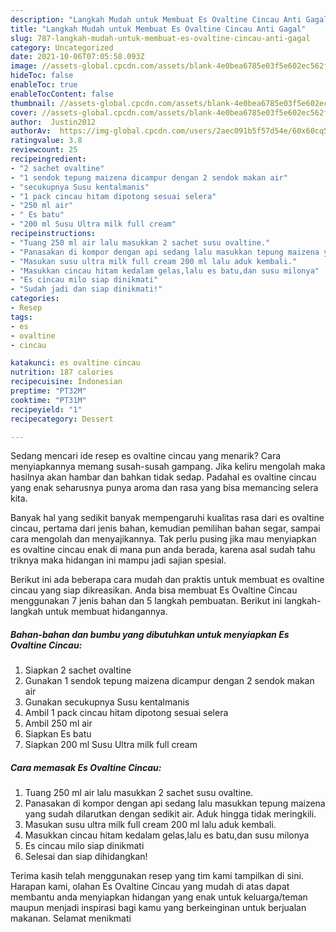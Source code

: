 ```yaml
---
description: "Langkah Mudah untuk Membuat Es Ovaltine Cincau Anti Gagal"
title: "Langkah Mudah untuk Membuat Es Ovaltine Cincau Anti Gagal"
slug: 787-langkah-mudah-untuk-membuat-es-ovaltine-cincau-anti-gagal
category: Uncategorized
date: 2021-10-06T07:05:58.093Z
image: //assets-global.cpcdn.com/assets/blank-4e0bea6785e03f5e602ec562f230caae08da540cada707380b4fe1bbebba43da.png
hideToc: false
enableToc: true
enableTocContent: false
thumbnail: //assets-global.cpcdn.com/assets/blank-4e0bea6785e03f5e602ec562f230caae08da540cada707380b4fe1bbebba43da.png
cover: //assets-global.cpcdn.com/assets/blank-4e0bea6785e03f5e602ec562f230caae08da540cada707380b4fe1bbebba43da.png
author:  Justin2012
authorAv:  https://img-global.cpcdn.com/users/2aec091b5f57d54e/60x60cq50/avatar.jpg
ratingvalue: 3.8
reviewcount: 25
recipeingredient:
- "2 sachet ovaltine"
- "1 sendok tepung maizena dicampur dengan 2 sendok makan air"
- "secukupnya Susu kentalmanis"
- "1 pack cincau hitam dipotong sesuai selera"
- "250 ml air"
- " Es batu"
- "200 ml Susu Ultra milk full cream"
recipeinstructions:
- "Tuang 250 ml air lalu masukkan 2 sachet susu ovaltine."
- "Panasakan di kompor dengan api sedang lalu masukkan tepung maizena yang sudah dilarutkan dengan sedikit air. Aduk hingga tidak meringkili."
- "Masukan susu ultra milk full cream 200 ml lalu aduk kembali."
- "Masukkan cincau hitam kedalam gelas,lalu es batu,dan susu milonya"
- "Es cincau milo siap dinikmati"
- "Sudah jadi dan siap dinikmati!"
categories:
- Resep
tags:
- es
- ovaltine
- cincau

katakunci: es ovaltine cincau 
nutrition: 187 calories
recipecuisine: Indonesian
preptime: "PT32M"
cooktime: "PT31M"
recipeyield: "1"
recipecategory: Dessert

---
```



Sedang mencari ide resep es ovaltine cincau yang menarik? Cara menyiapkannya memang susah-susah gampang. Jika keliru mengolah maka hasilnya akan hambar dan bahkan tidak sedap. Padahal es ovaltine cincau yang enak seharusnya punya aroma dan rasa yang bisa memancing selera kita.


Banyak hal yang sedikit banyak mempengaruhi kualitas rasa dari es ovaltine cincau, pertama dari jenis bahan, kemudian pemilihan bahan segar, sampai cara mengolah dan menyajikannya. Tak perlu pusing jika mau menyiapkan es ovaltine cincau enak di mana pun anda berada, karena asal sudah tahu triknya maka hidangan ini mampu jadi sajian spesial.




Berikut ini ada beberapa cara mudah dan praktis untuk membuat es ovaltine cincau yang siap dikreasikan. Anda bisa membuat Es Ovaltine Cincau menggunakan 7 jenis bahan dan 5 langkah pembuatan. Berikut ini langkah-langkah untuk membuat hidangannya.

<!--inarticleads1-->

##### Bahan-bahan dan bumbu yang dibutuhkan untuk menyiapkan Es Ovaltine Cincau:

1. Siapkan 2 sachet ovaltine
1. Gunakan 1 sendok tepung maizena dicampur dengan 2 sendok makan air
1. Gunakan secukupnya Susu kentalmanis
1. Ambil 1 pack cincau hitam dipotong sesuai selera
1. Ambil 250 ml air
1. Siapkan  Es batu
1. Siapkan 200 ml Susu Ultra milk full cream




<!--inarticleads2-->

##### Cara memasak Es Ovaltine Cincau:

1. Tuang 250 ml air lalu masukkan 2 sachet susu ovaltine.
1. Panasakan di kompor dengan api sedang lalu masukkan tepung maizena yang sudah dilarutkan dengan sedikit air. Aduk hingga tidak meringkili.
1. Masukan susu ultra milk full cream 200 ml lalu aduk kembali.
1. Masukkan cincau hitam kedalam gelas,lalu es batu,dan susu milonya
1. Es cincau milo siap dinikmati
1. Selesai dan siap dihidangkan!



Terima kasih telah menggunakan resep yang tim kami tampilkan di sini. Harapan kami, olahan Es Ovaltine Cincau yang mudah di atas dapat membantu anda menyiapkan hidangan yang enak untuk keluarga/teman maupun menjadi inspirasi bagi kamu yang berkeinginan untuk berjualan makanan. Selamat menikmati
